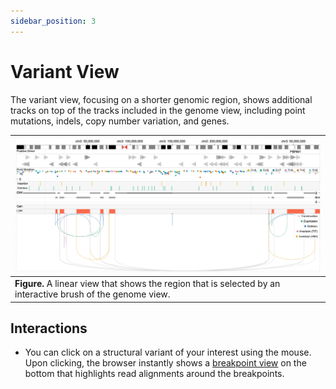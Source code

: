 ```yaml
---
sidebar_position: 3
---
```


# Variant View
The variant view, focusing on a shorter genomic region, shows additional tracks on top of the tracks included in the genome view, including point mutations, indels, copy number variation, and genes.

|![Variant View](../assets/linear-view.png)|
|---|
|**Figure.** A linear view that shows the region that is selected by an interactive brush of the genome view.|

## Interactions

- You can click on a structural variant of your interest using the mouse. Upon clicking, the browser instantly shows a [breakpoint view](./breakpoint-view) on the bottom that highlights read alignments around the breakpoints.
